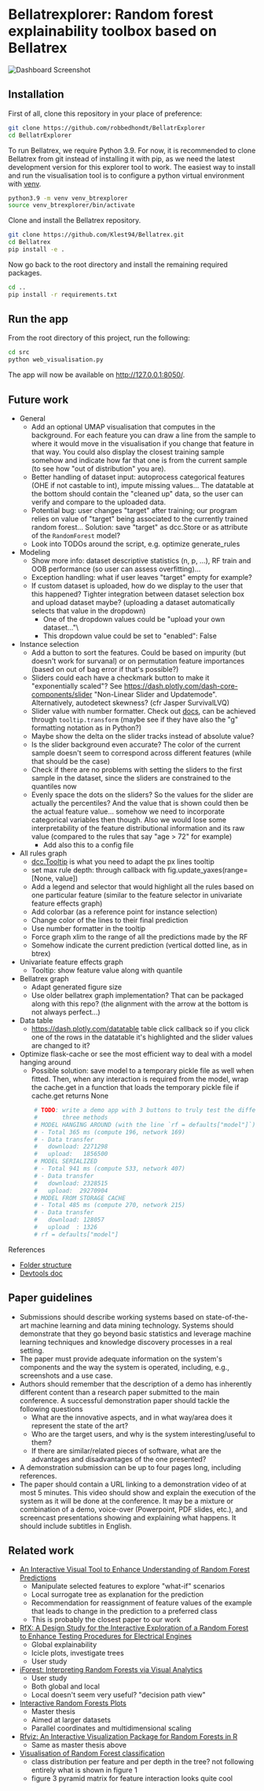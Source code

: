 # Bellatrexplorer: Random forest explainability toolbox based on Bellatrex

<img src="src/assets/screenshot_dashboard.jpeg" alt="Dashboard Screenshot" style="max-width: 800px;"/>

## Installation
First of all, clone this repository in your place of preference:
```bash
git clone https://github.com/robbedhondt/BellatrExplorer
cd BellatrExplorer
```
To run Bellatrex, we require Python 3.9. For now, it is recommended to clone Bellatrex from git instead of installing it with pip, as we need the latest development version for this explorer tool to work. The easiest way to install and run the visualisation tool is to configure a python virtual environment with [venv](https://docs.python.org/3/library/venv.html).
```bash
python3.9 -m venv venv_btrexplorer
source venv_btrexplorer/bin/activate
```

Clone and install the Bellatrex repository.
```bash
git clone https://github.com/Klest94/Bellatrex.git
cd Bellatrex
pip install -e .
```

Now go back to the root directory and install the remaining required packages.
```bash
cd ..
pip install -r requirements.txt
```

## Run the app
From the root directory of this project, run the following:
```bash
cd src
python web_visualisation.py
```

The app will now be available on http://127.0.0.1:8050/.

## Future work
- General
    - Add an optional UMAP visualisation that computes in the background. For each feature you can draw a line from the sample to where it would move in the visualisation if you change that feature in that way. You could also display the closest training sample somehow and indicate how far that one is from the current sample (to see how "out of distribution" you are).
    - Better handling of dataset input: autoprocess categorical features (OHE if not castable to int), impute missing values... The datatable at the bottom should contain the "cleaned up" data, so the user can verify and compare to the uploaded data.
    - Potential bug: user changes "target" after training; our program relies on value of "target" being associated to the currently trained random forest... Solution: save "target" as dcc.Store or as attribute of the `RandomForest` model?
    - Look into TODOs around the script, e.g. optimize generate_rules
- Modeling
    - Show more info: dataset descriptive statistics (n, p, ...), RF train and OOB performance (so user can assess overfitting)...
    - Exception handling: what if user leaves "target" empty for example?
    - If custom dataset is uploaded, how do we display to the user that this happened? Tighter integration between dataset selection box and upload dataset maybe? (uploading a dataset automatically selects that value in the dropdown)
        - One of the dropdown values could be "upload your own dataset..."\
        - This dropdown value could be set to "enabled": False
- Instance selection
    - Add a button to sort the features. Could be based on impurity (but doesn't work for survanal) or on permutation feature importances (based on out of bag error if that's possible?)
    - Sliders could each have a checkmark button to make it "exponentially scaled"? See https://dash.plotly.com/dash-core-components/slider "Non-Linear Slider and Updatemode". Alternatively, autodetect skewness? (cfr Jasper SurvivalLVQ)
    - Slider value with number formatter. Check out [docs](https://dash.plotly.com/dash-core-components/slider), can be achieved through `tooltip.transform` (maybe see if they have also the "g" formatting notation as in Python?)
    - Maybe show the delta on the slider tracks instead of absolute value?
    - Is the slider background even accurate? The color of the current sample doesn't seem to correspond across different features (while that should be the case)
    - Check if there are no problems with setting the sliders to the first sample in the dataset, since the sliders are constrained to the quantiles now
    - Evenly space the dots on the sliders? So the values for the slider are actually the percentiles? And the value that is shown could then be the actual feature value... somehow we need to incorporate categorical variables then though. Also we would lose some interpretability of the feature distributional information and its raw value (compared to the rules that say "age > 72" for example)
        - Add also this to a config file
- All rules graph
    - [dcc.Tooltip](https://dash.plotly.com/dash-core-components/slider) is what you need to adapt the px lines tooltip 
    - set max rule depth: through callback with fig.update_yaxes(range=[None, value])
    - Add a legend and selector that would highlight all the rules based on one particular feature (similar to the feature selector in univariate feature effects graph)
    - Add colorbar (as a reference point for instance selection)
    - Change color of the lines to their final prediction
    - Use number formatter in the tooltip
    - Force graph xlim to the range of all the predictions made by the RF
    - Somehow indicate the current prediction (vertical dotted line, as in btrex)
- Univariate feature effects graph
    - Tooltip: show feature value along with quantile
- Bellatrex graph
    - Adapt generated figure size
    - Use older bellatrex graph implementation? That can be packaged along with this repo? (the alignment with the arrow at the bottom is not always perfect...)
- Data table
    - https://dash.plotly.com/datatable table click callback so if you click one of the rows in the datatable it's highlighted and the slider values are changed to it?
- Optimize flask-cache or see the most efficient way to deal with a model hanging around
    - Possible solution: save model to a temporary pickle file as well when fitted. Then, when any interaction is required from the model, wrap the cache.get in a function that loads the temporary pickle file if cache.get returns None
    ```python
        # TODO: write a demo app with 3 buttons to truly test the difference of these
        #       three methods
        # MODEL HANGING AROUND (with the line `rf = defaults["model"]`)
        # - Total 365 ms (compute 196, network 169)
        # - Data transfer
        #   download: 2271298
        #   upload:   1856500
        # MODEL SERIALIZED
        # - Total 941 ms (compute 533, network 407)
        # - Data transfer
        #   download: 2328515
        #   upload:  29270904
        # MODEL FROM STORAGE CACHE
        # - Total 485 ms (compute 270, network 215)
        # - Data transfer
        #   download: 128057
        #   upload  : 1326
        # rf = defaults["model"]
    ```

References
- [Folder structure](https://community.plotly.com/t/structuring-a-large-dash-application-best-practices-to-follow/62739)
- [Devtools doc](https://dash.plotly.com/devtools)

## Paper guidelines
- Submissions should describe working systems based on state-of-the-art machine learning and data mining technology. Systems should demonstrate that they go beyond basic statistics and leverage machine learning techniques and knowledge discovery processes in a real setting.
- The paper must provide adequate information on the system's components and the way the system is operated, including, e.g., screenshots and a use case.
- Authors should remember that the description of a demo has inherently different content than a research paper submitted to the main conference. A successful demonstration paper should tackle the following questions
    - What are the innovative aspects, and in what way/area does it represent the state of the art?
    - Who are the target users, and why is the system interesting/useful to them?
    - If there are similar/related pieces of software, what are the advantages and disadvantages of the one presented?
- A demonstration submission can be up to four pages long, including references. 
- The paper should contain a URL linking to a demonstration video of at most 5 minutes. This video should show and explain the execution of the system as it will be done at the conference. It may be a mixture or combination of a demo, voice-over (Powerpoint, PDF slides, etc.), and screencast presentations showing and explaining what happens. It should include subtitles in English.

## Related work
- [An Interactive Visual Tool to Enhance Understanding of Random Forest Predictions](https://web.archive.org/web/20210312061825id_/https://publikationen.bibliothek.kit.edu/1000130424/105524939)
    - Manipulate selected features to explore "what-if" scenarios
    - Local surrogate tree as explanation for the prediction
    - Recommendation for reassignment of feature values of the example that leads to change in the prediction to a preferred class
    - This is probably the closest paper to our work
- [RfX: A Design Study for the Interactive Exploration of a Random Forest to Enhance Testing Procedures for Electrical Engines](https://onlinelibrary.wiley.com/doi/pdfdirect/10.1111/cgf.14452?download=true)
    - Global explainability
    - Icicle plots, investigate trees
    - User study
- [iForest: Interpreting Random Forests via Visual Analytics](https://ieeexplore.ieee.org/stamp/stamp.jsp?tp=&arnumber=8454906)
    - User study
    - Both global and local
    - Local doesn't seem very useful? "decision path view"
- [Interactive Random Forests Plots](https://digitalcommons.usu.edu/cgi/viewcontent.cgi?article=1148&context=gradreports)
    - Master thesis
    - Aimed at larger datasets
    - Parallel coordinates and multidimensional scaling
- [Rfviz: An Interactive Visualization Package for Random Forests in R](https://digitalcommons.usu.edu/cgi/viewcontent.cgi?article=2360&context=gradreports)
    - Same as master thesis above
- [Visualisation of Random Forest classification](https://journals.sagepub.com/doi/full/10.1177/14738716241260745)
    - class distribution per feature and per depth in the tree? not following entirely what is shown in figure 1
    - figure 3 pyramid matrix for feature interaction looks quite cool
